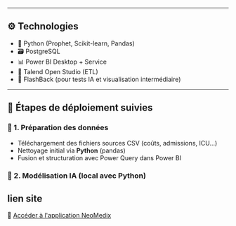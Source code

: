 
---

## ⚙️ Technologies

- 🧠 Python (Prophet, Scikit-learn, Pandas)
- 🗃️ PostgreSQL
- 📊 Power BI Desktop + Service
- 🔄 Talend Open Studio (ETL)
- 🧪 FlashBack (pour tests IA et visualisation intermédiaire)

---

## 🚀 Étapes de déploiement suivies

### 🧩 1. Préparation des données

- Téléchargement des fichiers sources CSV (coûts, admissions, ICU...)
- Nettoyage initial via **Python** (pandas)
- Fusion et structuration avec Power Query dans Power BI

### 🧠 2. Modélisation IA (local avec Python)

#####
## lien site
🔗 [Accéder à l'application NeoMedix](http://localhost:4200/login)




